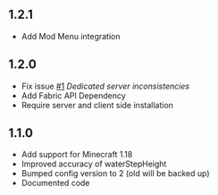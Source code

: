1.2.1
-----
* Add Mod Menu integration

1.2.0
-----
 * Fix issue [#1](https://github.com/Qendolin/boat-step-up/issues/1) *Dedicated server inconsistencies*
 * Add Fabric API Dependency
 * Require server and client side installation

1.1.0
-----
 * Add support for Minecraft 1.18
 * Improved accuracy of waterStepHeight
 * Bumped config version to 2 (old will be backed up)
 * Documented code